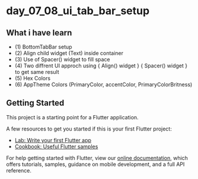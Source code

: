 # day_07_08_ui_tab_bar_setup

## What i have learn
- (1) BottomTabBar setup
- (2) Align child widget (Text) inside container
- (3) Use of Spacer() widget to fill space
- (4) Two diffrent UI approch using { Align() widget } { Spacer() widget } to get same result
- (5) Hex Colors
- (6) AppTheme Colors  (PrimaryColor, accentColor, PrimaryColorBritness)

## Getting Started

This project is a starting point for a Flutter application.

A few resources to get you started if this is your first Flutter project:

- [Lab: Write your first Flutter app](https://flutter.dev/docs/get-started/codelab)
- [Cookbook: Useful Flutter samples](https://flutter.dev/docs/cookbook)

For help getting started with Flutter, view our
[online documentation](https://flutter.dev/docs), which offers tutorials,
samples, guidance on mobile development, and a full API reference.
